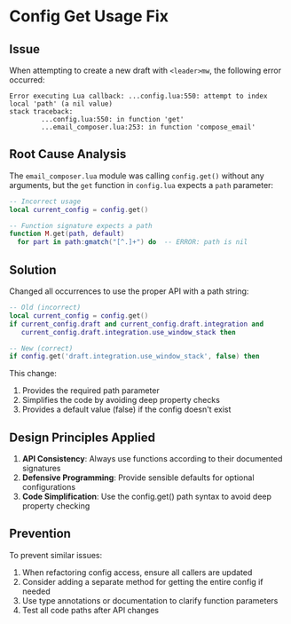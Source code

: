 # Config Get Usage Fix

## Issue
When attempting to create a new draft with `<leader>mw`, the following error occurred:
```
Error executing Lua callback: ...config.lua:550: attempt to index local 'path' (a nil value)
stack traceback:
        ...config.lua:550: in function 'get'
        ...email_composer.lua:253: in function 'compose_email'
```

## Root Cause Analysis
The `email_composer.lua` module was calling `config.get()` without any arguments, but the `get` function in `config.lua` expects a `path` parameter:

```lua
-- Incorrect usage
local current_config = config.get()

-- Function signature expects a path
function M.get(path, default)
  for part in path:gmatch("[^.]+") do  -- ERROR: path is nil
```

## Solution
Changed all occurrences to use the proper API with a path string:

```lua
-- Old (incorrect)
local current_config = config.get()
if current_config.draft and current_config.draft.integration and 
   current_config.draft.integration.use_window_stack then

-- New (correct)
if config.get('draft.integration.use_window_stack', false) then
```

This change:
1. Provides the required path parameter
2. Simplifies the code by avoiding deep property checks
3. Provides a default value (false) if the config doesn't exist

## Design Principles Applied
1. **API Consistency**: Always use functions according to their documented signatures
2. **Defensive Programming**: Provide sensible defaults for optional configurations
3. **Code Simplification**: Use the config.get() path syntax to avoid deep property checking

## Prevention
To prevent similar issues:
1. When refactoring config access, ensure all callers are updated
2. Consider adding a separate method for getting the entire config if needed
3. Use type annotations or documentation to clarify function parameters
4. Test all code paths after API changes